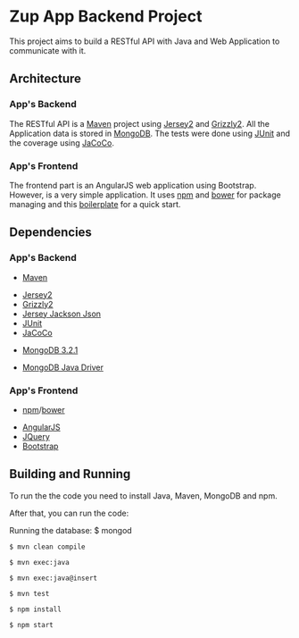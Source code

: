 # Zup App Backend Project

This project aims to build a RESTful API with Java and Web Application to communicate with it.

## Architecture

### App's Backend

The RESTful API is a [Maven](https://maven.apache.org/) project using [Jersey2](https://jersey.java.net/) and [Grizzly2](https://grizzly.java.net/).
All the Application data is stored in [MongoDB](https://www.mongodb.org/).
The tests were done using [JUnit](http://junit.org/junit4/) and the coverage using [JaCoCo](http://eclemma.org/jacoco/).

### App's Frontend

The frontend part is an AngularJS web application using Bootstrap. However, is a very simple application.
It uses [npm](https://www.npmjs.com/) and [bower](http://bower.io/) for package managing and this [boilerplate](https://github.com/angular/angular-seed) for a quick start.

## Dependencies

### App's Backend
* [Maven](https://maven.apache.org/)
- [Jersey2](https://jersey.java.net/)
- [Grizzly2](https://grizzly.java.net/)
- [Jersey Jackson Json](https://github.com/FasterXML/jackson-jaxrs-providers)
- [JUnit](http://junit.org/junit4/)
- [JaCoCo](http://eclemma.org/jacoco/)
* [MongoDB 3.2.1](https://www.mongodb.org/)
- [MongoDB Java Driver](https://docs.mongodb.org/ecosystem/drivers/java/)


### App's Frontend
* [npm](https://www.npmjs.com/)/[bower](http://bower.io/)
- [AngularJS](https://angularjs.org/)
- [JQuery](https://jquery.com/)
- [Bootstrap](http://getbootstrap.com/)

 ## Building and Running

 To run the the code you need to install Java, Maven, MongoDB and npm.

 After that, you can run the code:

Running the database:
    $ mongod

    $ mvn clean compile

    $ mvn exec:java

    $ mvn exec:java@insert

    $ mvn test

    $ npm install

    $ npm start
